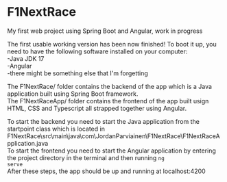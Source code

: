 # F1NextRace
My first web project using Spring Boot and Angular, work in progress

The first usable working version has been now finished!
To boot it up, you need to have the following software installed on your computer: <br>
-Java JDK 17 <br>
-Angular <br>
-there might be something else that I'm forgetting <br>

The F1NextRace/ folder contains the backend of the app which is a Java application built using Spring Boot framework. <br>
The F1NextRaceApp/ folder contains the frontend of the app built usign HTML, CSS and Typescript all strapped together using Angular. <br>

To start the backend you need to start the Java application from the startpoint class which is located in F1NextRace\src\main\java\com\JordanParviainen\F1NextRace\F1NextRaceApplication.java <br>
To start the frontend you need to start the Angular application by entering the project directory in the terminal and then running <code>ng serve</code><br>
After these steps, the app should be up and running at localhost:4200
